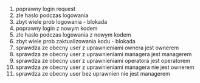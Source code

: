 1. poprawny login request
2. zle haslo podczas logowania
3. zbyt wiele prob logowania - blokada
4. poprawny login z nowym kodem
5. zle haslo podczas logowania z nowym kodem
6. zbyt wiele prob zaktualizowania kodu - blokada
7. sprawdza ze obecny user z uprawnieniami ownera jest ownerem
8. sprawdza ze obecny user z uprawnieniami managera jest managerem
9. sprawdza ze obecny user z uprawnieniami operatora jest operatorem
10. sprawdza ze obecny user z uprawnieniami managera nie jest ownerem
11. sprawdza ze obecny user bez uprawnien nie jest managerem 
